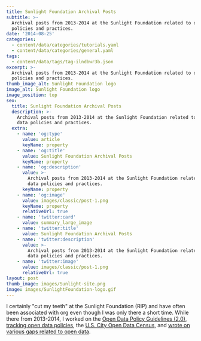 ```yaml
---
title: Sunlight Foundation Archival Posts
subtitle: >-
  Archival posts from 2013-2014 at the Sunlight Foundation related to open data
  policies and practices.
date: '2014-08-25'
categories:
  - content/data/categories/tutorials.yaml
  - content/data/categories/general.yaml
tags:
  - content/data/tags/tag-ilndbwr3b.json
excerpt: >-
  Archival posts from 2013-2014 at the Sunlight Foundation related to open data
  policies and practices.
thumb_image_alt: Sunlight Foundation logo
image_alt: Sunlight Foundation logo
image_position: top
seo:
  title: Sunlight Foundation Archival Posts
  description: >-
    Archival posts from 2013-2014 at the Sunlight Foundation related to open
    data policies and practices.
  extra:
    - name: 'og:type'
      value: article
      keyName: property
    - name: 'og:title'
      value: Sunlight Foundation Archival Posts
      keyName: property
    - name: 'og:description'
      value: >-
        Archival posts from 2013-2014 at the Sunlight Foundation related to open
        data policies and practices.
      keyName: property
    - name: 'og:image'
      value: images/classic/post-1.png
      keyName: property
      relativeUrl: true
    - name: 'twitter:card'
      value: summary_large_image
    - name: 'twitter:title'
      value: Sunlight Foundation Archival Posts
    - name: 'twitter:description'
      value: >-
        Archival posts from 2013-2014 at the Sunlight Foundation related to open
        data policies and practices.
    - name: 'twitter:image'
      value: images/classic/post-1.png
      relativeUrl: true
layout: post
thumb_image: images/Sunlight-site.png
image: images/SunlightFoundation-logo.gif
---
```

I certainly "cut my teeth" at the Sunlight Foundation (RIP) and have often been associated with org even though I was only there a short time. While there from 2013-2014, I worked on the [Open Data Policy Guidelines (2.0)](https://opendatapolicyhub.sunlightfoundation.com/guidelines/), [tracking open data policies](https://sunlightfoundation.com/policy/opendatamap/), the [U.S. City Open Data Census](http://us-city.census.okfn.org/), and [wrote on various gaps related to open data](https://sunlightfoundation.com/author/rwilliams/). 
